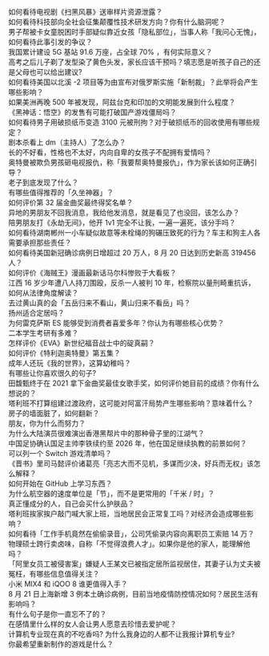 如何看待电视剧《扫黑风暴》送审样片资源泄露？  
如何看待科技部向全社会征集颠覆性技术研发方向？你有什么脑洞呢？  
男子帮被卡女童脱困时手部疑似靠近女孩「隐私部位」，当事人称「我问心无愧」，如何看待此事引发的争议？  
我国累计建设 5G 基站 91.6 万座，占全球 70% ，有何实际意义？  
高考之后儿子剃了发型染了黄色头发，家长应该干预吗？填志愿是听孩子自己的还是父母也可以给出建议?  
如何看待美国以北溪 -2 项目等为由宣布对俄罗斯实施「新制裁」？此举将会产生哪些影响？  
如果美洲再晚 500 年被发现，阿兹台克和印加的文明能发展到什么程度？  
《黑神话：悟空》的发售有可能打破国产游戏僵局吗？  
如何看待男子用破损纸币变造 3100 元被刑拘？对于破损纸币的回收使用有哪些规定？  
剧本杀看上 dm（主持人）了怎么办？  
长的不好看，性格也不太好，内向自卑的女孩子不配拥有爱情吗？  
奥特曼被欺负男孩砸电视报仇，称「我要帮奥特曼报仇」，作为家长该如何正确引导？  
老子到底发现了什么？  
有哪些值得推荐的「久坐神器」？  
如何评价第 32 届金曲奖最终得奖名单？  
异地的男朋友不回我消息，我给他发消息，就是看见了也没回，该怎么办？  
陪男朋友打《永劫无间》，他开 1v1 完全不让我，一遍一遍死，该分手吗？  
如何看待湖南郴州一小车疑似故意等未栓绳的狗碾压致死的行为？车主和狗主人各需要承担那些责任？  
如何看待美国新冠确诊病例日增超过 20 万人，8 月 20 日达到历史新高 319456 人？  
如何评价《海贼王》漫画最新话马尔科惨败于大看板？  
江西 16 岁少年遭八人持刀围殴，反杀一人被判 10 年，检察院以量刑畸重抗诉，如何从法律角度解读？  
去过黄山真的会「五岳归来不看山，黄山归来不看岳」吗？  
扬州适合定居吗？  
为何雷克萨斯 ES 能够受到消费者喜爱多年？你认为有哪些核心优势？  
二本学生考研有多难？  
怎样评价《EVA》新世纪福音战士中的碇真嗣？  
如何评价《特利迦奥特曼》第五集？  
成年人还玩《我的世界》，这算幼稚吗？  
有哪些让你喜欢很久的句子?  
田馥甄终于在 2021 拿下金曲奖最佳女歌手奖，如何评价她目前的成绩？你有什么想说的？  
塔利班不打算组建过渡政府，这可能对阿富汗局势产生哪些影响？意味着什么？  
房子的墙面脏了，如何翻新？  
朋友，你为什么而努力？  
为什么大陆演员很难演出香港黑帮片中的那种骨子里的江湖气？  
中国足协确认国足主帅李铁续约至 2026 年，他在国足继续执教的前景如何？  
可以列一个 Switch 游戏清单吗？  
《晋书》里司马懿评价诸葛亮「亮志大而不见机，多谋而少决，好兵而无权」该怎么解释？  
如何开始在 GitHub 上学习东西？  
为什么航空器的速度单位是「节」，而不是更常用的「千米 / 时」？  
真正懂成分的人，自己会买什么护肤品？  
塔利班挨家挨户敲门喊大家上班，当地居民会正常复工吗？对经济会造成哪些影响？  
如何看待「工作手机竟然在偷偷录音」，公司凭偷录内容向离职员工索赔 14 万？  
物理硕士跨行卖卤味，自称「不觉得浪费人才」。如果你是他的家人，能理解他吗？  
「阿里女员工被侵害案」嫌疑人王某文已被指定居所监视居住，其妻子认为丈夫被冤枉，有哪些信息值得关注？  
小米 MIX4 和 iQOO 8 谁更值得入手？  
8 月 21 日上海新增 3 例本土确诊病例，目前当地疫情防控情况如何？居民生活有影响吗？  
有什么句子是你一直忘不了的？  
在感情里什么样的女人会让男人愿意去珍惜去爱护呢？  
计算机专业现在真的不吃香吗? 为什么我身边的人都不让我报计算机专业?  
你最希望重新制作的游戏是什么？  
